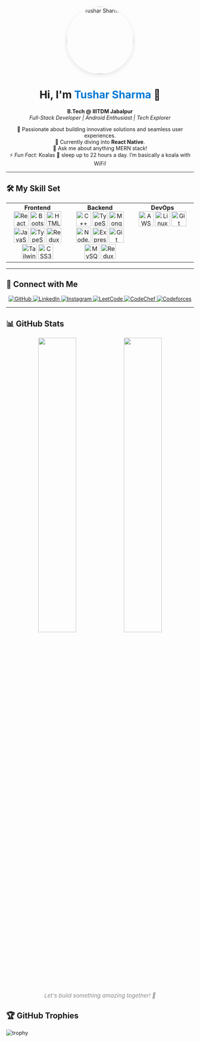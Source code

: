 <div align="center">
  <img src="https://hackernoon.imgix.net/images/qzwLxrUAy2MQdbMWWHtpefkRrGx2-00037t6.png" alt="Tushar Sharma" width="180" style="border-radius: 50%; box-shadow: 0 4px 12px rgba(0,0,0,0.1);" />
  
  # Hi, I'm <span style="color:#0078d4;">Tushar Sharma</span> 👋
  
  **B.Tech @ IIITDM Jabalpur**  
  _Full-Stack Developer | Android Enthusiast | Tech Explorer_
  
  🚀 Passionate about building innovative solutions and seamless user experiences.  
  🌱 Currently diving into **React Native**.  
  💬 Ask me about anything MERN stack!  
  ⚡ *Fun Fact:* Koalas 🐨 sleep up to 22 hours a day. I’m basically a koala with WiFi!
</div>

---

## 🛠️ My Skill Set

<div align="center">

<table width="100%">
  <tr>
    <td align="center" valign="top" width="33%">
      <b>Frontend</b><br>
      <div align="center">
        <img src="https://profilinator.rishav.dev/skills-assets/react-original-wordmark.svg" height="40" title="React"/>
        <img src="https://profilinator.rishav.dev/skills-assets/bootstrap-plain.svg" height="40" title="Bootstrap"/>
        <img src="https://profilinator.rishav.dev/skills-assets/html5-original-wordmark.svg" height="40" title="HTML5"/>
        <img src="https://profilinator.rishav.dev/skills-assets/javascript-original.svg" height="40" title="JavaScript"/>
        <img src="https://profilinator.rishav.dev/skills-assets/typescript-original.svg" height="40" title="TypeScript"/>
        <img src="https://profilinator.rishav.dev/skills-assets/redux-original.svg" height="40" title="Redux"/>
        <img src="https://profilinator.rishav.dev/skills-assets/tailwindcss.svg" height="40" title="Tailwind CSS"/>
        <img src="https://profilinator.rishav.dev/skills-assets/css3-original-wordmark.svg" height="40" title="CSS3"/>
      </div>
    </td>
    <td align="center" valign="top" width="33%">
      <b>Backend</b><br>
      <div align="center">
        <img src="https://profilinator.rishav.dev/skills-assets/cplusplus-original.svg" height="40" title="C++"/>
        <img src="https://profilinator.rishav.dev/skills-assets/typescript-original.svg" height="40" title="TypeScript"/>
        <img src="https://profilinator.rishav.dev/skills-assets/mongodb-original-wordmark.svg" height="40" title="MongoDB"/>
        <img src="https://profilinator.rishav.dev/skills-assets/nodejs-original-wordmark.svg" height="40" title="Node.js"/>
        <img src="https://profilinator.rishav.dev/skills-assets/express-original-wordmark.svg" height="40" title="Express.js"/>
        <img src="https://profilinator.rishav.dev/skills-assets/git-scm-icon.svg" height="40" title="Git"/>
        <img src="https://profilinator.rishav.dev/skills-assets/mysql-original-wordmark.svg" height="40" title="MySQL"/>
        <img src="https://profilinator.rishav.dev/skills-assets/redux-original.svg" height="40" title="Redux"/>
      </div>
    </td>
    <td align="center" valign="top" width="33%">
      <b>DevOps</b><br>
      <div align="center">
        <img src="https://profilinator.rishav.dev/skills-assets/amazonwebservices-original-wordmark.svg" height="40" title="AWS"/>
        <img src="https://profilinator.rishav.dev/skills-assets/linux-original.svg" height="40" title="Linux"/>
        <img src="https://profilinator.rishav.dev/skills-assets/git-scm-icon.svg" height="40" title="Git"/>
      </div>
    </td>
  </tr>
</table>

</div>

---

## 🤝 Connect with Me

<div align="center">

  <a href="https://github.com/tushar66sharma" target="_blank">
    <img src="https://img.shields.io/badge/github-%2324292e.svg?&style=for-the-badge&logo=github&logoColor=white" alt="GitHub"/>
  </a>
  <a href="https://linkedin.com/in/tushar-sharma-599992256" target="_blank">
    <img src="https://img.shields.io/badge/linkedin-%231E77B5.svg?&style=for-the-badge&logo=linkedin&logoColor=white" alt="LinkedIn"/>
  </a>
  <a href="https://instagram.com/i_tushar_66" target="_blank">
    <img src="https://img.shields.io/badge/instagram-%23000000.svg?&style=for-the-badge&logo=instagram&logoColor=white" alt="Instagram"/>
  </a>
  <a href="https://leetcode.com/u/DynamicCoder_66/" target="_blank">
    <img src="https://img.shields.io/badge/LeetCode-FFA116?style=for-the-badge&logo=leetcode&logoColor=black" alt="LeetCode"/>
  </a>
  <a href="https://www.codechef.com/users/dynamiccoder66" target="_blank">
    <img src="https://img.shields.io/badge/CodeChef-5B4638?style=for-the-badge&logo=codechef&logoColor=white" alt="CodeChef"/>
  </a>
  <a href="https://codeforces.com/profile/DynamicCoder_66" target="_blank">
    <img src="https://img.shields.io/badge/Codeforces-1F8ACB?style=for-the-badge&logo=codeforces&logoColor=white" alt="Codeforces"/>
  </a>
</div>

---

## 📊 GitHub Stats

<div align="center">
  <img src="https://github-readme-stats.vercel.app/api?username=tushar66sharma&show_icons=true&count_private=true&hide_border=true&theme=radical" width="45%" />
  <img src="https://github-readme-streak-stats.herokuapp.com/?user=tushar66sharma&theme=radical&hide_border=true" width="45%" />
</div>

<div align="center" style="color: #888; font-size: 15px;">
  <i>Let's build something amazing together! 🚀</i>
</div>

## 🏆 GitHub Trophies

![trophy](https://github-profile-trophy.vercel.app/?username=tushar66sharma&theme=onedark)
